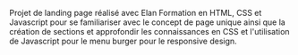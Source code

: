 Projet de landing page réalisé avec Elan Formation en HTML, CSS et Javascript pour se familiariser avec le concept de page unique ainsi que la création de sections et approfondir les connaissances en CSS et l'utilisation de Javascript pour le menu burger pour le responsive design.
